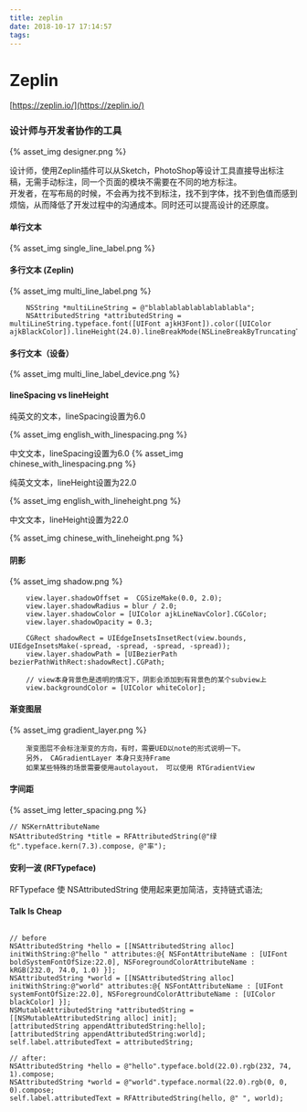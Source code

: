 ```yaml
---
title: zeplin
date: 2018-10-17 17:14:57
tags:
---
```


# Zeplin

[https://zeplin.io/](https://zeplin.io/)

### 设计师与开发者协作的工具

{% asset_img designer.png %}

设计师，使用Zeplin插件可以从Sketch，PhotoShop等设计工具直接导出标注稿，无需手动标注，同一个页面的模块不需要在不同的地方标注。
<br>
开发者，在写布局的时候，不会再为找不到标注，找不到字体，找不到色值而感到烦恼，从而降低了开发过程中的沟通成本。同时还可以提高设计的还原度。

#### 单行文本

{% asset_img single_line_label.png %}

#### 多行文本 (Zeplin)
{% asset_img multi_line_label.png %}

``` objc
    NSString *multiLineString = @"blablablablablablablabla";
    NSAttributedString *attributedString = multiLineString.typeface.font([UIFont ajkH3Font]).color([UIColor ajkBlackColor]).lineHeight(24.0).lineBreakMode(NSLineBreakByTruncatingTail).compose;

```

#### 多行文本（设备）

{% asset_img multi_line_label_device.png %}

#### lineSpacing vs lineHeight

纯英文的文本，lineSpacing设置为6.0

{% asset_img english_with_linespacing.png %}

中文文本，lineSpacing设置为6.0
{% asset_img chinese_with_linespacing.png %}

纯英文文本，lineHeight设置为22.0


{% asset_img english_with_lineheight.png %}

中文文本，lineHeight设置为22.0

{% asset_img chinese_with_lineheight.png %}


#### 阴影

{% asset_img shadow.png %}

``` objc
    view.layer.shadowOffset =  CGSizeMake(0.0, 2.0);
    view.layer.shadowRadius = blur / 2.0;
    view.layer.shadowColor = [UIColor ajkLineNavColor].CGColor;
    view.layer.shadowOpacity = 0.3;
    
    CGRect shadowRect = UIEdgeInsetsInsetRect(view.bounds, UIEdgeInsetsMake(-spread, -spread, -spread, -spread));
    view.layer.shadowPath = [UIBezierPath bezierPathWithRect:shadowRect].CGPath;
    
    // view本身背景色是透明的情况下，阴影会添加到有背景色的某个subview上
    view.backgroundColor = [UIColor whiteColor];
```

#### 渐变图层

{% asset_img gradient_layer.png %}

``` objc
    渐变图层不会标注渐变的方向，有时，需要UED以note的形式说明一下。
    另外， CAGradientLayer 本身只支持Frame
    如果某些特殊的场景需要使用autolayout， 可以使用 RTGradientView
```

#### 字间距

{% asset_img letter_spacing.png %}

``` objc
// NSKernAttributeName
NSAttributedString *title = RFAttributedString(@"绿化".typeface.kern(7.3).compose, @"率");

```

#### 安利一波 (RFTypeface)

RFTypeface 使 NSAttributedString 使用起来更加简洁，支持链式语法;

#### Talk Is Cheap

``` objc

// before 
NSAttributedString *hello = [[NSAttributedString alloc] initWithString:@"hello " attributes:@{ NSFontAttributeName : [UIFont boldSystemFontOfSize:22.0], NSForegroundColorAttributeName : kRGB(232.0, 74.0, 1.0) }];
NSAttributedString *world = [[NSAttributedString alloc] initWithString:@"world" attributes:@{ NSFontAttributeName : [UIFont systemFontOfSize:22.0], NSForegroundColorAttributeName : [UIColor blackColor] }];
NSMutableAttributedString *attributedString = [[NSMutableAttributedString alloc] init];
[attributedString appendAttributedString:hello];
[attributedString appendAttributedString:world];
self.label.attributedText = attributedString;

// after:
NSAttributedString *hello = @"hello".typeface.bold(22.0).rgb(232, 74, 1).compose;
NSAttributedString *world = @"world".typeface.normal(22.0).rgb(0, 0, 0).compose;
self.label.attributedText = RFAttributedString(hello, @" ", world);

```